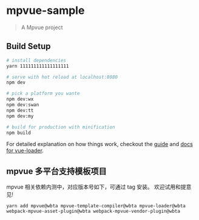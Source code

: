 # mpvue-sample

> A Mpvue project

## Build Setup

``` bash
# install dependencies
yarn 111111111111111111

# serve with hot reload at localhost:8080
npm dev

# pick a platform you wante
npm dev:wx
npm dev:swan
npm dev:tt
npm dev:my

# build for production with minification
npm build

```

For detailed explanation on how things work, checkout the [guide](http://vuejs-templates.github.io/webpack/) and [docs for vue-loader](http://vuejs.github.io/vue-loader).


## mpvue 多平台支持模板项目

mpvue 相关依赖内测中，对应版本号如下，可通过 tag 安装。
欢迎试用和提意见!

```
yarn add mpvue@wbta mpvue-template-compiler@wbta mpvue-loader@wbta webpack-mpvue-asset-plugin@wbta webpack-mpvue-vendor-plugin@wbta
```